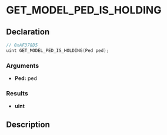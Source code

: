 # GET_MODEL_PED_IS_HOLDING

## Declaration
```cpp
// 0xAF378D5
uint GET_MODEL_PED_IS_HOLDING(Ped ped);
```

### Arguments
- **Ped:** ped

### Results
- **uint**

## Description
